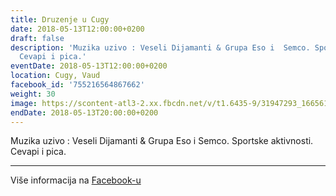 ```yaml
---
title: Druzenje u Cugy
date: 2018-05-13T12:00:00+0200
draft: false
description: 'Muzika uzivo : Veseli Dijamanti & Grupa Eso i  Semco. Sportske aktivnosti.
  Cevapi i pica.'
eventDate: 2018-05-13T12:00:00+0200
location: Cugy, Vaud
facebook_id: '755216564867662'
weight: 30
image: https://scontent-atl3-2.xx.fbcdn.net/v/t1.6435-9/31947293_1665614486867697_1159691004425535488_n.jpg?_nc_cat=104&ccb=1-7&_nc_sid=9e60e4&_nc_ohc=ssxyuMV547UQ7kNvwHPGRvj&_nc_oc=Adndb6EP1GcAU2yfIyjRKdV-PeT5UJIISU5Q7Kr5PoZX3aEhiBp9QBKdqrDWLk-m_Rc&_nc_zt=23&_nc_ht=scontent-atl3-2.xx&edm=ABTKTjYEAAAA&_nc_gid=YgpdCsnK25IdQbQfL9SauQ&oh=00_AfFFLjrUS0lIuPWx7CaHMkqAH1cisdMN_YSbrScHVf5hmg&oe=68321B1A
endDate: 2018-05-13T20:00:00+0200
---
```


Muzika uzivo : Veseli Dijamanti & Grupa Eso i  Semco. Sportske aktivnosti. Cevapi i pica.

---

Više informacija na [Facebook-u](https://facebook.com/events/755216564867662)